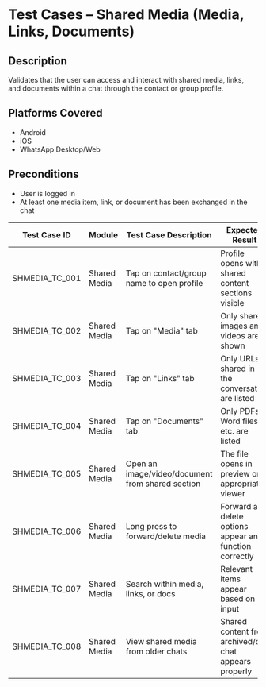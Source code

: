 # Test Cases – Shared Media (Media, Links, Documents)

## Description
Validates that the user can access and interact with shared media, links, and documents within a chat through the contact or group profile.

## Platforms Covered
- Android
- iOS
- WhatsApp Desktop/Web

## Preconditions
- User is logged in
- At least one media item, link, or document has been exchanged in the chat

| Test Case ID       | Module         | Test Case Description                                                             | Expected Result                                                                 | Status | Priority | Notes                    |
|--------------------|----------------|------------------------------------------------------------------------------------|----------------------------------------------------------------------------------|--------|----------|--------------------------|
| SHMEDIA_TC_001     | Shared Media   | Tap on contact/group name to open profile                                         | Profile opens with shared content sections visible                              | Pass   | High     |                          |
| SHMEDIA_TC_002     | Shared Media   | Tap on "Media" tab                                                                | Only shared images and videos are shown                                         | Pass   | High     |                          |
| SHMEDIA_TC_003     | Shared Media   | Tap on "Links" tab                                                                | Only URLs shared in the conversation are listed                                 | Pass   | High     |                          |
| SHMEDIA_TC_004     | Shared Media   | Tap on "Documents" tab                                                            | Only PDFs, Word files, etc. are listed                                          | Pass   | High     |                          |
| SHMEDIA_TC_005     | Shared Media   | Open an image/video/document from shared section                                  | The file opens in preview or appropriate viewer                                 | Pass   | Medium   |                          |
| SHMEDIA_TC_006     | Shared Media   | Long press to forward/delete media                                                | Forward and delete options appear and function correctly                        | Pass   | Medium   |                          |
| SHMEDIA_TC_007     | Shared Media   | Search within media, links, or docs                                               | Relevant items appear based on input                                            | Pass   | Medium   |                          |
| SHMEDIA_TC_008     | Shared Media   | View shared media from older chats                                                | Shared content from archived/old chat appears properly                         | Pass   | Low      |                          |
